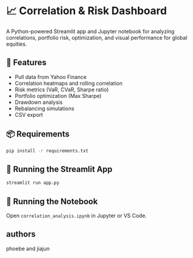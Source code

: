 # 📈 Correlation & Risk Dashboard

A Python-powered Streamlit app and Jupyter notebook for analyzing correlations, portfolio risk, optimization, and visual performance for global equities.

## 🔧 Features
- Pull data from Yahoo Finance
- Correlation heatmaps and rolling correlation
- Risk metrics (VaR, CVaR, Sharpe ratio)
- Portfolio optimization (Max Sharpe)
- Drawdown analysis
- Rebalancing simulations
- CSV export

## 📦 Requirements
```bash
pip install -r requirements.txt
```

## 🚀 Running the Streamlit App
```bash
streamlit run app.py
```

## 📓 Running the Notebook
Open `correlation_analysis.ipynb` in Jupyter or VS Code.

## authors
phoebe and jiajun